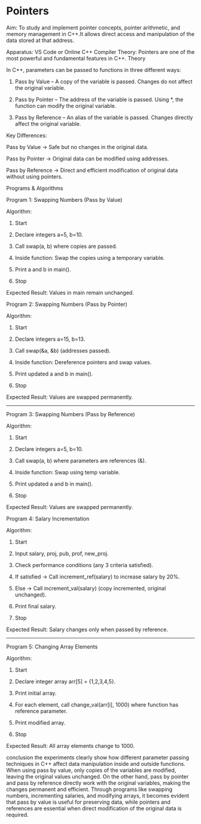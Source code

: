 # Pointers
Aim: To study and implement pointer concepts, pointer arithmetic, and memory management in C++.It allows direct access and manipulation of the data stored at that address.

Apparatus: VS Code or Online C++ Compiler
Theory:
Pointers are one of the most powerful and fundamental features in C++.
Theory

In C++, parameters can be passed to functions in three different ways:

1. Pass by Value – A copy of the variable is passed. Changes do not affect the original variable.


2. Pass by Pointer – The address of the variable is passed. Using *, the function can modify the original variable.


3. Pass by Reference – An alias of the variable is passed. Changes directly affect the original variable.



Key Differences:

Pass by Value → Safe but no changes in the original data.

Pass by Pointer → Original data can be modified using addresses.

Pass by Reference → Direct and efficient modification of original data without using pointers.



Programs & Algorithms

Program 1: Swapping Numbers (Pass by Value)

Algorithm:

1. Start


2. Declare integers a=5, b=10.


3. Call swap(a, b) where copies are passed.


4. Inside function: Swap the copies using a temporary variable.


5. Print a and b in main().


6. Stop



Expected Result: Values in main remain unchanged.


Program 2: Swapping Numbers (Pass by Pointer)

Algorithm:

1. Start


2. Declare integers a=15, b=13.


3. Call swap(&a, &b) (addresses passed).


4. Inside function: Dereference pointers and swap values.


5. Print updated a and b in main().


6. Stop



Expected Result: Values are swapped permanently.


---

Program 3: Swapping Numbers (Pass by Reference)

Algorithm:

1. Start


2. Declare integers a=5, b=10.


3. Call swap(a, b) where parameters are references (&).


4. Inside function: Swap using temp variable.


5. Print updated a and b in main().


6. Stop



Expected Result: Values are swapped permanently.


Program 4: Salary Incrementation

Algorithm:

1. Start


2. Input salary, proj, pub, prof, new_proj.


3. Check performance conditions (any 3 criteria satisfied).


4. If satisfied → Call increment_ref(salary) to increase salary by 20%.


5. Else → Call increment_val(salary) (copy incremented, original unchanged).


6. Print final salary.


7. Stop



Expected Result: Salary changes only when passed by reference.


---

Program 5: Changing Array Elements

Algorithm:

1. Start


2. Declare integer array arr[5] = {1,2,3,4,5}.


3. Print initial array.


4. For each element, call change_val(arr[i], 1000) where function has reference parameter.


5. Print modified array.


6. Stop



Expected Result: All array elements change to 1000.

conclusion 
the experiments clearly show how different parameter passing techniques in C++ affect data manipulation inside and outside functions. When using pass by value, only copies of the variables are modified, leaving the original values unchanged. On the other hand, pass by pointer and pass by reference directly work with the original variables, making the changes permanent and efficient. Through programs like swapping numbers, incrementing salaries, and modifying arrays, it becomes evident that pass by value is useful for preserving data, while pointers and references are essential when direct modification of the original data is required.

